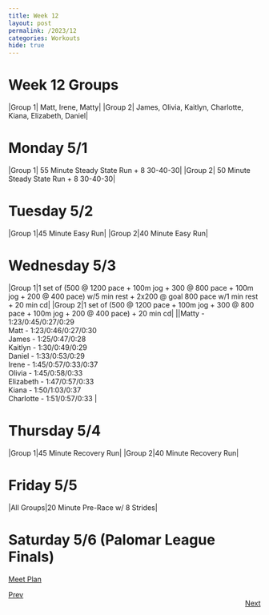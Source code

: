 ```yaml
---
title: Week 12
layout: post
permalink: /2023/12
categories: Workouts
hide: true
---
```



# Week 12 Groups

|Group 1| Matt, Irene, Matty|
|Group 2| James, Olivia, Kaitlyn, Charlotte, Kiana, Elizabeth, Daniel|

# Monday 5/1

|Group 1| 55 Minute Steady State Run + 8 30-40-30|
|Group 2| 50 Minute Steady State Run + 8 30-40-30|

# Tuesday 5/2

|Group 1|45 Minute Easy Run|
|Group 2|40 Minute Easy Run| 

# Wednesday 5/3 

|Group 1|1 set of (500 @ 1200 pace + 100m jog + 300 @ 800 pace + 100m jog + 200 @ 400 pace) w/5 min rest + 2x200 @ goal 800 pace w/1 min rest + 20 min cd| 
|Group 2|1 set of (500 @ 1200 pace + 100m jog + 300 @ 800 pace + 100m jog + 200 @ 400 pace) + 20 min cd|
||Matty - 1:23/0:45/0:27/0:29 <br> Matt - 1:23/0:46/0:27/0:30 <br> James - 1:25/0:47/0:28 <br> Kaitlyn - 1:30/0:49/0:29 <br> Daniel - 1:33/0:53/0:29 <br> Irene - 1:45/0:57/0:33/0:37 <br> Olivia - 1:45/0:58/0:33 <br> Elizabeth - 1:47/0:57/0:33 <br> Kiana - 1:50/1:03/0:37 <br> Charlotte - 1:51/0:57/0:33 |

# Thursday 5/4

|Group 1|45 Minute Recovery Run|
|Group 2|40 Minute Recovery Run| 

# Friday 5/5 

|All Groups|20 Minute Pre-Race w/ 8 Strides|

# Saturday 5/6 (Palomar League Finals)

[Meet Plan]({{site.baseurl}}/2023/PLF)


<div style="text-align: left"> <a href="{{site.baseurl}}/2023/11">Prev</a></div> 
<div style="text-align: right"> <a href="{{site.baseurl}}/2023/13">Next</a></div>